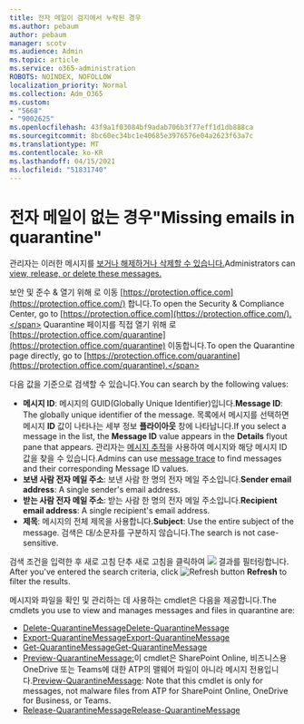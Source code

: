 ```yaml
---
title: 전자 메일이 검지에서 누락된 경우
ms.author: pebaum
author: pebaum
manager: scotv
ms.audience: Admin
ms.topic: article
ms.service: o365-administration
ROBOTS: NOINDEX, NOFOLLOW
localization_priority: Normal
ms.collection: Adm_O365
ms.custom:
- "5668"
- "9002625"
ms.openlocfilehash: 43f9a1f03084bf9adab706b3f77eff1d1db888ca
ms.sourcegitcommit: 8bc60ec34bc1e40685e3976576e04a2623f63a7c
ms.translationtype: MT
ms.contentlocale: ko-KR
ms.lasthandoff: 04/15/2021
ms.locfileid: "51831740"
---
```

# <a name="missing-emails-in-quarantine"></a><span data-ttu-id="f2055-102">전자 메일이 없는 경우"</span><span class="sxs-lookup"><span data-stu-id="f2055-102">Missing emails in quarantine"</span></span>

<span data-ttu-id="f2055-103">관리자는 이러한 메시지를 [보거나 해제하거나 삭제할 수 있습니다.](https://docs.microsoft.com/microsoft-365/security/office-365-security/manage-quarantined-messages-and-files?view=o365-worldwide)</span><span class="sxs-lookup"><span data-stu-id="f2055-103">Administrators can [view, release, or delete these messages.](https://docs.microsoft.com/microsoft-365/security/office-365-security/manage-quarantined-messages-and-files?view=o365-worldwide)</span></span>

<span data-ttu-id="f2055-104">보안 및 준수 & 열기 위해 로 이동 [https://protection.office.com](https://protection.office.com/) 합니다.</span><span class="sxs-lookup"><span data-stu-id="f2055-104">To open the Security & Compliance Center, go to [https://protection.office.com](https://protection.office.com/).</span></span> <span data-ttu-id="f2055-105">Quarantine 페이지를 직접 열기 위해 로 [https://protection.office.com/quarantine](https://protection.office.com/quarantine) 이동합니다.</span><span class="sxs-lookup"><span data-stu-id="f2055-105">To open the Quarantine page directly, go to [https://protection.office.com/quarantine](https://protection.office.com/quarantine).</span></span>  

<span data-ttu-id="f2055-106">다음 값을 기준으로 검색할 수 있습니다.</span><span class="sxs-lookup"><span data-stu-id="f2055-106">You can search by the following values:</span></span>  

- <span data-ttu-id="f2055-107">**메시지 ID**: 메시지의 GUID(Globally Unique Identifier)입니다.</span><span class="sxs-lookup"><span data-stu-id="f2055-107">**Message ID**: The globally unique identifier of the message.</span></span> <span data-ttu-id="f2055-108">목록에서 메시지를 선택하면 메시지  **ID**  값이 나타나는 세부 정보  **플라이아웃**  창에 나타납니다.</span><span class="sxs-lookup"><span data-stu-id="f2055-108">If you select a message in the list, the  **Message ID**  value appears in the  **Details**  flyout pane that appears.</span></span> <span data-ttu-id="f2055-109">관리자는 [메시지 추적](https://docs.microsoft.com/microsoft-365/security/office-365-security/message-trace-scc?view=o365-worldwide)을 사용하여 메시지와 해당 메시지 ID 값을 찾을 수 있습니다.</span><span class="sxs-lookup"><span data-stu-id="f2055-109">Admins can use [message trace](https://docs.microsoft.com/microsoft-365/security/office-365-security/message-trace-scc?view=o365-worldwide) to find messages and their corresponding Message ID values.</span></span>
- <span data-ttu-id="f2055-110">**보낸 사람 전자 메일 주소**: 보낸 사람 한 명의 전자 메일 주소입니다.</span><span class="sxs-lookup"><span data-stu-id="f2055-110">**Sender email address**: A single sender's email address.</span></span>
- <span data-ttu-id="f2055-111">**받는 사람 전자 메일 주소**: 받는 사람 한 명의 전자 메일 주소입니다.</span><span class="sxs-lookup"><span data-stu-id="f2055-111">**Recipient email address**: A single recipient's email address.</span></span>
- <span data-ttu-id="f2055-112">**제목**: 메시지의 전체 제목을 사용합니다.</span><span class="sxs-lookup"><span data-stu-id="f2055-112">**Subject**: Use the entire subject of the message.</span></span> <span data-ttu-id="f2055-113">검색은 대/소문자를 구분하지 않습니다.</span><span class="sxs-lookup"><span data-stu-id="f2055-113">The search is not case-sensitive.</span></span>

<span data-ttu-id="f2055-114">검색 조건을 입력한 후 새로 고침 단추 새로 고침을 클릭하여 ![ ](https://docs.microsoft.com/microsoft-365/media/scc-quarantine-refresh.png?view=o365-worldwide)  결과를 필터링합니다.  </span><span class="sxs-lookup"><span data-stu-id="f2055-114">After you've entered the search criteria, click  ![Refresh button](https://docs.microsoft.com/microsoft-365/media/scc-quarantine-refresh.png?view=o365-worldwide)  **Refresh**  to filter the results.</span></span>

<span data-ttu-id="f2055-115">메시지와 파일을 확인 및 관리하는 데 사용하는 cmdlet은 다음을 제공합니다.</span><span class="sxs-lookup"><span data-stu-id="f2055-115">The cmdlets you use to view and manages messages and files in quarantine are:</span></span>
- [<span data-ttu-id="f2055-116">Delete-QuarantineMessage</span><span class="sxs-lookup"><span data-stu-id="f2055-116">Delete-QuarantineMessage</span></span>](https://docs.microsoft.com/powershell/module/exchange/delete-quarantinemessage)
- [<span data-ttu-id="f2055-117">Export-QuarantineMessage</span><span class="sxs-lookup"><span data-stu-id="f2055-117">Export-QuarantineMessage</span></span>](https://docs.microsoft.com/powershell/module/exchange/export-quarantinemessage)
- [<span data-ttu-id="f2055-118">Get-QuarantineMessage</span><span class="sxs-lookup"><span data-stu-id="f2055-118">Get-QuarantineMessage</span></span>](https://docs.microsoft.com/powershell/module/exchange/get-quarantinemessage)
- <span data-ttu-id="f2055-119">[Preview-QuarantineMessage:](https://docs.microsoft.com/powershell/module/exchange/preview-quarantinemessage)이 cmdlet은 SharePoint Online, 비즈니스용 OneDrive 또는 Teams에 대한 ATP의 맬웨어 파일이 아니라 메시지 전용입니다.</span><span class="sxs-lookup"><span data-stu-id="f2055-119">[Preview-QuarantineMessage](https://docs.microsoft.com/powershell/module/exchange/preview-quarantinemessage): Note that this cmdlet is only for messages, not malware files from ATP for SharePoint Online, OneDrive for Business, or Teams.</span></span>
- [<span data-ttu-id="f2055-120">Release-QuarantineMessage</span><span class="sxs-lookup"><span data-stu-id="f2055-120">Release-QuarantineMessage</span></span>](https://docs.microsoft.com/powershell/module/exchange/release-quarantinemessage)